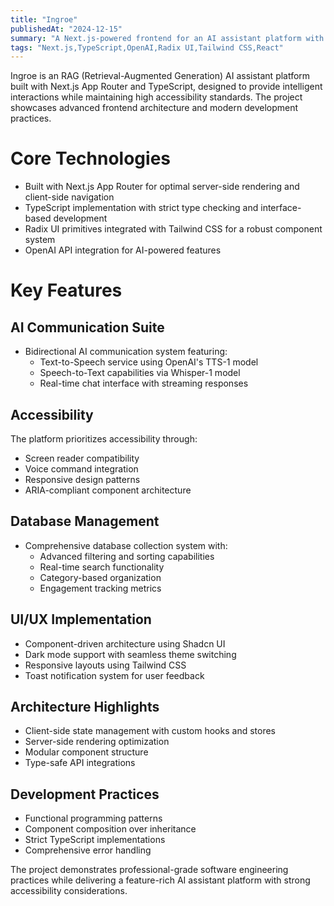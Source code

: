 ```yaml
---
title: "Ingroe"
publishedAt: "2024-12-15"
summary: "A Next.js-powered frontend for an AI assistant platform with advanced accessibility features, real-time chat capabilities, and comprehensive database management"
tags: "Next.js,TypeScript,OpenAI,Radix UI,Tailwind CSS,React"
---
```


Ingroe is an RAG (Retrieval-Augmented Generation) AI assistant platform built with Next.js App Router and TypeScript, designed to provide intelligent interactions while maintaining high accessibility standards. The project showcases advanced frontend architecture and modern development practices.

# Core Technologies
- Built with Next.js App Router for optimal server-side rendering and client-side navigation
- TypeScript implementation with strict type checking and interface-based development
- Radix UI primitives integrated with Tailwind CSS for a robust component system
- OpenAI API integration for AI-powered features

# Key Features

## AI Communication Suite
- Bidirectional AI communication system featuring:
  - Text-to-Speech service using OpenAI's TTS-1 model
  - Speech-to-Text capabilities via Whisper-1 model
  - Real-time chat interface with streaming responses

## Accessibility 
The platform prioritizes accessibility through:
- Screen reader compatibility
- Voice command integration
- Responsive design patterns
- ARIA-compliant component architecture

## Database Management
- Comprehensive database collection system with:
  - Advanced filtering and sorting capabilities
  - Real-time search functionality
  - Category-based organization
  - Engagement tracking metrics

## UI/UX Implementation
- Component-driven architecture using Shadcn UI
- Dark mode support with seamless theme switching
- Responsive layouts using Tailwind CSS
- Toast notification system for user feedback

## Architecture Highlights
- Client-side state management with custom hooks and stores
- Server-side rendering optimization
- Modular component structure
- Type-safe API integrations

## Development Practices
- Functional programming patterns
- Component composition over inheritance
- Strict TypeScript implementations
- Comprehensive error handling

The project demonstrates professional-grade software engineering practices while delivering a feature-rich AI assistant platform with strong accessibility considerations.
